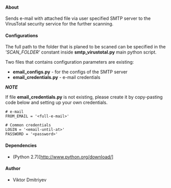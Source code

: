 #### About

Sends e-mail with attached file via user specified SMTP server to the VirusTotal security service for the further scanning.

#### Configurations

The full path to the folder that is planed to be scaned can be specified in the *'SCAN_FOLDER'* constant inside **smtp_virustotal.py** main python script.

Two files that contains configuration parameters are existing:
* **email_configs.py** - for the configs of the SMTP server
* **email_credentials.py** - e-mail credentials

***NOTE***

If file **email_credentials.py** is not existing, please create it by copy-pasting code below and setting up your own credentials.
```
# e-mail
FROM_EMAIL = '<full-e-mail>'

# Common credentials
LOGIN = '<email-until-at>'
PASSWORD = '<password>'
```

#### Dependencies

* (Python 2.7)[http://www.python.org/download/]

#### Author

* Viktor Dmitriyev
